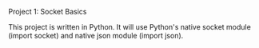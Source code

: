 Project 1: Socket Basics

This project is written in Python. It will use Python's native socket module (import socket) and native json module (import json).